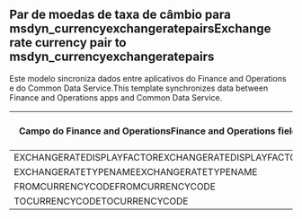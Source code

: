 ## <a name="exchange-rate-currency-pair-to-msdyn_currencyexchangeratepairs"></a><span data-ttu-id="30d50-101">Par de moedas de taxa de câmbio para msdyn_currencyexchangeratepairs</span><span class="sxs-lookup"><span data-stu-id="30d50-101">Exchange rate currency pair to msdyn_currencyexchangeratepairs</span></span>

<span data-ttu-id="30d50-102">Este modelo sincroniza dados entre aplicativos do Finance and Operations e do Common Data Service.</span><span class="sxs-lookup"><span data-stu-id="30d50-102">This template synchronizes data between Finance and Operations apps and Common Data Service.</span></span>

<span data-ttu-id="30d50-103">Campo do Finance and Operations</span><span class="sxs-lookup"><span data-stu-id="30d50-103">Finance and Operations field</span></span> | <span data-ttu-id="30d50-104">Tipo de mapa</span><span class="sxs-lookup"><span data-stu-id="30d50-104">Map type</span></span> | <span data-ttu-id="30d50-105">Outro campo Dynamics 365</span><span class="sxs-lookup"><span data-stu-id="30d50-105">Other Dynamics 365 field</span></span> | <span data-ttu-id="30d50-106">Valor padrão</span><span class="sxs-lookup"><span data-stu-id="30d50-106">Default value</span></span>
---|---|---|---
<span data-ttu-id="30d50-107">EXCHANGERATEDISPLAYFACTOR</span><span class="sxs-lookup"><span data-stu-id="30d50-107">EXCHANGERATEDISPLAYFACTOR</span></span> | >< | <span data-ttu-id="30d50-108">msdyn_displayfactor</span><span class="sxs-lookup"><span data-stu-id="30d50-108">msdyn_displayfactor</span></span> | 
<span data-ttu-id="30d50-109">EXCHANGERATETYPENAME</span><span class="sxs-lookup"><span data-stu-id="30d50-109">EXCHANGERATETYPENAME</span></span> | = | <span data-ttu-id="30d50-110">msdyn_currencyexchangeratetypeid. msdyn_name</span><span class="sxs-lookup"><span data-stu-id="30d50-110">msdyn_currencyexchangeratetypeid.msdyn_name</span></span> | 
<span data-ttu-id="30d50-111">FROMCURRENCYCODE</span><span class="sxs-lookup"><span data-stu-id="30d50-111">FROMCURRENCYCODE</span></span> | = | <span data-ttu-id="30d50-112">msdyn_fromtransactioncurrencyid.isocurrencycode</span><span class="sxs-lookup"><span data-stu-id="30d50-112">msdyn_fromtransactioncurrencyid.isocurrencycode</span></span> | 
<span data-ttu-id="30d50-113">TOCURRENCYCODE</span><span class="sxs-lookup"><span data-stu-id="30d50-113">TOCURRENCYCODE</span></span> | = | <span data-ttu-id="30d50-114">msdyn_totransactioncurrencyid.isocurrencycode</span><span class="sxs-lookup"><span data-stu-id="30d50-114">msdyn_totransactioncurrencyid.isocurrencycode</span></span> | 
